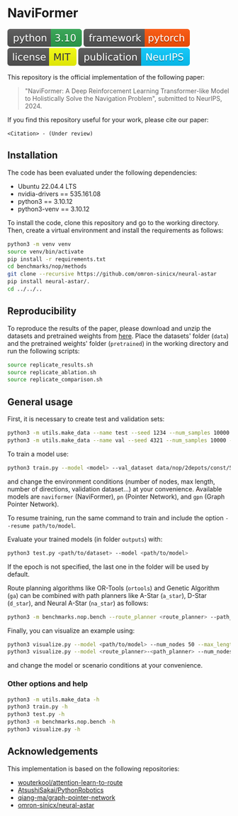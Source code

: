 # NaviFormer
[![](images/python.svg)](https://www.python.org)
[![](images/framework.svg)](https://pytorch.org)
[![](images/license.svg)](LICENSE)
[![](images/publication.svg)](https://neurips.cc)

This repository is the official implementation of the following paper:

> "NaviFormer: A Deep Reinforcement Learning Transformer-like Model to Holistically Solve the Navigation Problem", submitted to NeurIPS, 2024.

If you find this repository useful for your work, please cite our paper:

```
<Citation> - (Under review)
```

## Installation
The code has been evaluated under the following dependencies:
* Ubuntu 22.04.4 LTS
* nvidia-drivers == 535.161.08
* python3 == 3.10.12
* python3-venv == 3.10.12

To install the code, clone this repository and go to the working directory. Then, create a virtual environment and install the requirements as follows:

```bash
python3 -m venv venv
source venv/bin/activate
pip install -r requirements.txt
cd benchmarks/nop/methods
git clone --recursive https://github.com/omron-sinicx/neural-astar
pip install neural-astar/.
cd ../../..
```

## Reproducibility
To reproduce the results of the paper, please download and unzip the datasets and pretrained weights from [here](https://drive.google.com/drive/folders/1OVHFOre7uWWv21HmNwd64w1kLM2uESrY?usp=sharing). Place the datasets' folder (`data`) and the pretrained weights' folder (`pretrained`) in the working directory and run the following scripts:

```bash
source replicate_results.sh
source replicate_ablation.sh
source replicate_comparison.sh
```

## General usage

First, it is necessary to create test and validation sets:
```bash
python3 -m utils.make_data --name test --seed 1234 --num_samples 10000 --num_obs 5 20 --num_nodes 20 50 100 --max_length 2 3 4
python3 -m utils.make_data --name val --seed 4321 --num_samples 10000 --num_obs 5 20 --num_nodes 20 50 100 --max_length 2 3 4
```

To train a model use:

```bash
python3 train.py --model <model> --val_dataset data/nop/2depots/const/50/val_seed4321_T3_5-20obs.pkl --num_nodes 50 --max_length 3 --num_obs 5 20 --max_nodes 0 --combined_mha T --baseline critic --num_dirs 8
```

and change the environment conditions (number of nodes, max length, number of directions, validation dataset...) at your convenience. Available models are `naviformer` (NaviFormer), `pn` (Pointer Network), and `gpn` (Graph Pointer Network).

To resume training, run the same command to train and include the option `--resume path/to/model`.

Evaluate your trained models (in folder `outputs`) with:
```bash
python3 test.py <path/to/dataset> --model <path/to/model>
```
If the epoch is not specified, the last one in the folder will be used by default.

Route planning algorithms like OR-Tools (`ortools`) and Genetic Algorithm (`ga`) can be combined with path planners
like A-Star (`a_star`), D-Star (`d_star`), and Neural A-Star (`na_star`) as follows:
```bash
python3 -m benchmarks.nop.bench --route_planner <route_planner> --path_planner <path_planner> --datasets <path/to/dataset>
```

Finally, you can visualize an example using:
```bash
python3 visualize.py --model <path/to/model> --num_nodes 50 --max_length 3 --num_obs 5 20 --max_nodes 0
python3 visualize.py --model <route_planner>-<path_planner> --num_nodes 50 --max_length 3 --num_obs 5 20 --max_nodes 0
```
and change the model or scenario conditions at your convenience.

### Other options and help
```bash
python3 -m utils.make_data -h
python3 train.py -h
python3 test.py -h
python3 -m benchmarks.nop.bench -h
python3 visualize.py -h
```

## Acknowledgements
This implementation is based on the following repositories:
* [wouterkool/attention-learn-to-route](https://github.com/wouterkool/attention-learn-to-route)
* [AtsushiSakai/PythonRobotics](https://github.com/AtsushiSakai/PythonRobotics)
* [qiang-ma/graph-pointer-network](https://github.com/qiang-ma/graph-pointer-network)
* [omron-sinicx/neural-astar](https://github.com/omron-sinicx/neural-astar)

